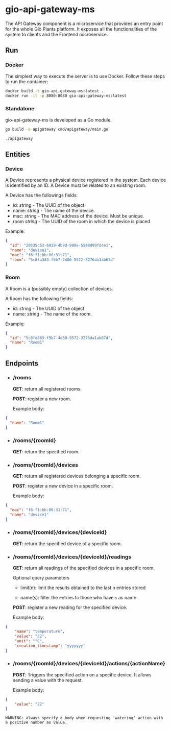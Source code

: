 # gio-api-gateway-ms
The API Gateway component is a microservice that provides an entry point for the whole Giò Plants platform.
It exposes all the functionalities of the system to clients and the Frontend microservice.

## Run

### Docker

The simplest way to execute the server is to use Docker.
Follow these steps to run the container:

```bash
docker build -t gio-api-gateway-ms:latest .
docker run -it -p 8080:8080 gio-api-gateway-ms:latest
```

### Standalone

gio-api-gateway-ms is developed as a Go module.

```bash
go build -o apigateway cmd/apigateway/main.go

./apigateway
```

## Entities

### Device

A Device represents a physical device registered in the system. Each device is identified by an ID.
A Device must be related to an existing room.

A Device has the followings fields:

- id: *string* - The UUID of the object
- name: *string* - The name of the device.
- mac: *string* -  The MAC address of the device. Must be unique.
- room *string* - The UUID of the room in which the device is placed

Example:

```json
{
  "id": "20335c53-6929-4b9d-900e-5548d99fd4e1",
  "name": "device1",
  "mac": "f6:f1:bb:06:31:71",
  "room": "5c8fa383-f9b7-4d80-9572-3276da1ab67d"
}
```

### Room

A Room is a (possibly empty) collection of devices.

A Room has the following fields:

- id: *string* - The UUID of the object
- name: *string* - The name of the room.

Example:

```json
{
  "id": "5c8fa383-f9b7-4d80-9572-3276da1ab67d",
  "name": "Room1"
}
```

## Endpoints

- ### /rooms

    **GET**: return all registered rooms.

    **POST**: register a new room.
    
    Example body:
```json
{
  "name": "Room1"
}
```

- ### /rooms/{roomId}

    **GET**: return the specified room.
    
- ### /rooms/{roomId}/devices

    **GET**: return all registered devices belonging a specific room.

    **POST**: register a new device in a specific room.
    
    Example body:
```json
{
  "mac": "f6:f1:bb:06:31:71",
  "name": "device1"
}
```

- ### /rooms/{roomId}/devices/{deviceId}

    **GET**: return the specified device of a specific room.

- ### /rooms/{roomId}/devices/{deviceId}/readings

    **GET**: return all readings of the specified devices in a specific room.
    
    Optional query parameters
    
    - limit(n): limit the results obtained to the last n entries stored
    
    - name(s): filter the entries to those who have `s` as name
    
    **POST**: register a new reading for the specified device.
    
    Example body:
```json
{
    "name": "temperature",
    "value": "22",
    "unit": "°C",
    "creation_timestamp": "yyyyyyy"
}
```

- ### /rooms/{roomId}/devices/{deviceId}/actions/{actionName}

    **POST**: Triggers the specified action on a specific device. It allows sending a value with the request.
    
    Example body:
```json
{
    "value": "22"
}
```

    WARNING: always specify a body when requesting 'watering' action with a positive number as value.
